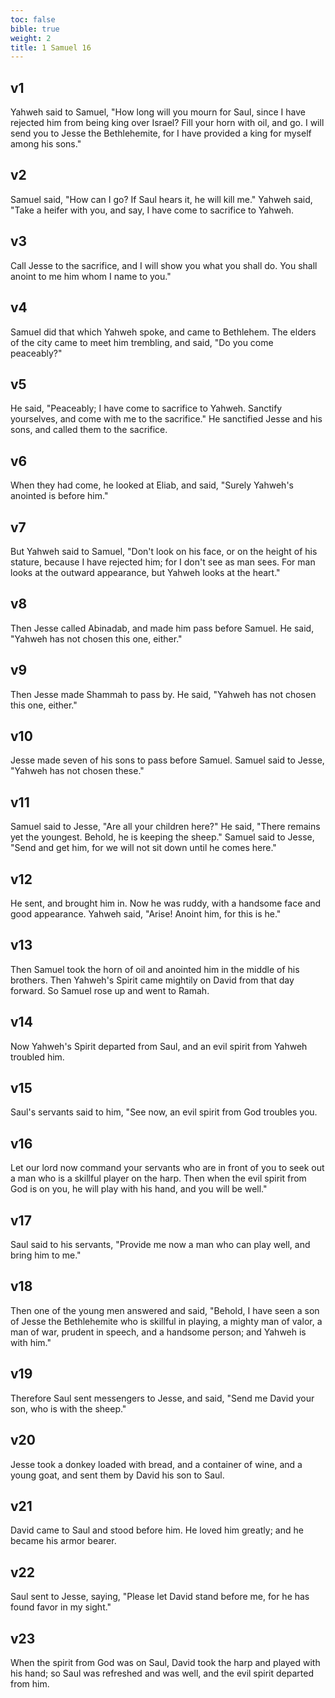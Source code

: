 ```yaml
---
toc: false
bible: true
weight: 2
title: 1 Samuel 16
---
```




## v1 
Yahweh said to Samuel, "How long will you mourn for Saul, since I have rejected him from being king over Israel? Fill your horn with oil, and go. I will send you to Jesse the Bethlehemite, for I have provided a king for myself among his sons." 

## v2 
Samuel said, "How can I go? If Saul hears it, he will kill me." Yahweh said, "Take a heifer with you, and say, I have come to sacrifice to Yahweh. 

## v3 
Call Jesse to the sacrifice, and I will show you what you shall do. You shall anoint to me him whom I name to you." 

## v4 
Samuel did that which Yahweh spoke, and came to Bethlehem. The elders of the city came to meet him trembling, and said, "Do you come peaceably?" 

## v5 
He said, "Peaceably; I have come to sacrifice to Yahweh. Sanctify yourselves, and come with me to the sacrifice." He sanctified Jesse and his sons, and called them to the sacrifice. 

## v6 
When they had come, he looked at Eliab, and said, "Surely Yahweh's anointed is before him." 

## v7 
But Yahweh said to Samuel, "Don't look on his face, or on the height of his stature, because I have rejected him; for I don't see as man sees. For man looks at the outward appearance, but Yahweh looks at the heart." 

## v8 
Then Jesse called Abinadab, and made him pass before Samuel. He said, "Yahweh has not chosen this one, either." 

## v9 
Then Jesse made Shammah to pass by. He said, "Yahweh has not chosen this one, either." 

## v10 
Jesse made seven of his sons to pass before Samuel. Samuel said to Jesse, "Yahweh has not chosen these." 

## v11 
Samuel said to Jesse, "Are all your children here?" He said, "There remains yet the youngest. Behold, he is keeping the sheep." Samuel said to Jesse, "Send and get him, for we will not sit down until he comes here." 

## v12 
He sent, and brought him in. Now he was ruddy, with a handsome face and good appearance. Yahweh said, "Arise! Anoint him, for this is he." 

## v13 
Then Samuel took the horn of oil and anointed him in the middle of his brothers. Then Yahweh's Spirit came mightily on David from that day forward. So Samuel rose up and went to Ramah. 

## v14 
Now Yahweh's Spirit departed from Saul, and an evil spirit from Yahweh troubled him. 

## v15 
Saul's servants said to him, "See now, an evil spirit from God troubles you. 

## v16 
Let our lord now command your servants who are in front of you to seek out a man who is a skillful player on the harp. Then when the evil spirit from God is on you, he will play with his hand, and you will be well." 

## v17 
Saul said to his servants, "Provide me now a man who can play well, and bring him to me." 

## v18 
Then one of the young men answered and said, "Behold, I have seen a son of Jesse the Bethlehemite who is skillful in playing, a mighty man of valor, a man of war, prudent in speech, and a handsome person; and Yahweh is with him." 

## v19 
Therefore Saul sent messengers to Jesse, and said, "Send me David your son, who is with the sheep." 

## v20 
Jesse took a donkey loaded with bread, and a container of wine, and a young goat, and sent them by David his son to Saul. 

## v21 
David came to Saul and stood before him. He loved him greatly; and he became his armor bearer. 

## v22 
Saul sent to Jesse, saying, "Please let David stand before me, for he has found favor in my sight." 

## v23 
When the spirit from God was on Saul, David took the harp and played with his hand; so Saul was refreshed and was well, and the evil spirit departed from him.

